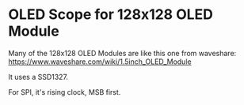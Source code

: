 # OLED Scope for 128x128 OLED Module

Many of the 128x128 OLED Modules are like this one from waveshare: https://www.waveshare.com/wiki/1.5inch_OLED_Module

It uses a SSD1327.

For SPI, it's rising clock, MSB first.


